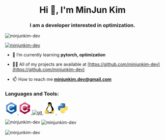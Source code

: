 <h1 align="center">Hi 👋, I'm MinJun Kim</h1>
<h3 align="center">I am a developer interested in optimization.</h3>

<p align="left"> <img src="https://komarev.com/ghpvc/?username=minjunkim-dev&label=Profile%20views&color=0e75b6&style=flat" alt="minjunkim-dev" /> </p>

<p align="left"> <a href="https://github.com/ryo-ma/github-profile-trophy"><img src="https://github-profile-trophy.vercel.app/?username=minjunkim-dev" alt="minjunkim-dev" /></a> </p>

- 🌱 I’m currently learning **pytorch, optimization**

- 👨‍💻 All of my projects are available at [https://github.com/minjunkim-dev](https://github.com/minjunkim-dev)

- 📫 How to reach me **minjunkim.dev@gmail.com**


<h3 align="left">Languages and Tools:</h3>
<p align="left"> <a href="https://www.cprogramming.com/" target="_blank"> <img src="https://raw.githubusercontent.com/devicons/devicon/master/icons/c/c-original.svg" alt="c" width="40" height="40"/> </a> <a href="https://www.w3schools.com/cpp/" target="_blank"> <img src="https://raw.githubusercontent.com/devicons/devicon/master/icons/cplusplus/cplusplus-original.svg" alt="cplusplus" width="40" height="40"/> </a> <a href="https://git-scm.com/" target="_blank"> <img src="https://www.vectorlogo.zone/logos/git-scm/git-scm-icon.svg" alt="git" width="40" height="40"/> </a> <a href="https://www.linux.org/" target="_blank"> <img src="https://raw.githubusercontent.com/devicons/devicon/master/icons/linux/linux-original.svg" alt="linux" width="40" height="40"/> </a> <a href="https://www.python.org" target="_blank"> <img src="https://raw.githubusercontent.com/devicons/devicon/master/icons/python/python-original.svg" alt="python" width="40" height="40"/> </a> </p>

<p><img align="left" src="https://github-readme-stats.vercel.app/api/top-langs?username=minjunkim-dev&show_icons=true&locale=en&layout=compact" alt="minjunkim-dev" /></p>

<p>&nbsp;<img align="center" src="https://github-readme-stats.vercel.app/api?username=minjunkim-dev&show_icons=true&locale=en" alt="minjunkim-dev" /></p>

<p><img align="center" src="https://github-readme-streak-stats.herokuapp.com/?user=minjunkim-dev&" alt="minjunkim-dev" /></p>
